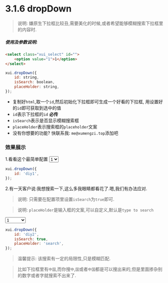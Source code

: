 <link rel="stylesheet" type="text/css" href="../assets/xui.css">
<script type="text/javascript" src="../assets/xui.js"></script>

# 3.1.6 dropDown

>说明: 嫌原生下拉框比较丑,需要美化的时候,或者希望能够模糊搜索下拉框里的内容时.

##### 使用及参数说明:
```html
<select class="xui_select" id="">
	<option value="1">1</option>
</select>
```
```js
xui.dropDown({
	id: string,
	isSearch: boolean,
	placeHolder: string,
});
```
* 复制好`html`,取一个`id`,然后初始化下拉框即可生成一个好看的下拉框, 用设置好的`id`即可获取到选中的值
* `id`表示下拉框的`id` **必传**
* `isSearch`表示是否显示模糊搜索框
* `placeHolder`表示搜索框的`placeholder`文案
* 没有你想要的功能? 快联系我: `me@xumengzi.top`添加吧


### 效果展示

1.看看这个最简单配置
<select class="xui_select" id="diy1">
	<option value="1">1</option>
	<option value="2">2</option>
	<option value="3">3</option>
	<option value="4">4</option>
	<option value="5">5</option>
	<option value="6">6</option>
</select>

<script type="text/javascript">
xui.dropDown({
	id: 'diy1',
});
</script>

```js
xui.dropDown({
	id: 'diy1',
});
```

2.有一天客户说:我想搜索一下,这么多我眼睛都看花了.嗯,我们有办法应对.
>说明: 只需要在配置项里设置`isSearch`为`true`即可.

>说明: `placeHolder`是输入框的文案,可以自定义,默认是`type to search`

<select class="xui_select" id="diy2">
	<option value="1">1</option>
	<option value="2">客户</option>
	<option value="3">hello</option>
	<option value="4">world</option>
	<option value="5">reactJs</option>
	<option value="6">程序猿</option>
</select>

<script type="text/javascript">
xui.dropDown({
	id: 'diy2',
	isSearch: true,
	placeHolder: 'search',
});
</script>

```js
xui.dropDown({
	id: 'diy2',
	isSearch: true,
	placeHolder: 'search',
});
```

>温馨提示: 该搜索有一定的局限性,只是模糊匹配.

>比如下拉框里有`中国`,而你搜`中`,`国`或者`中国`都是可以搜出来的,但是里面掺杂别的数字或者字就搜索不出来了.